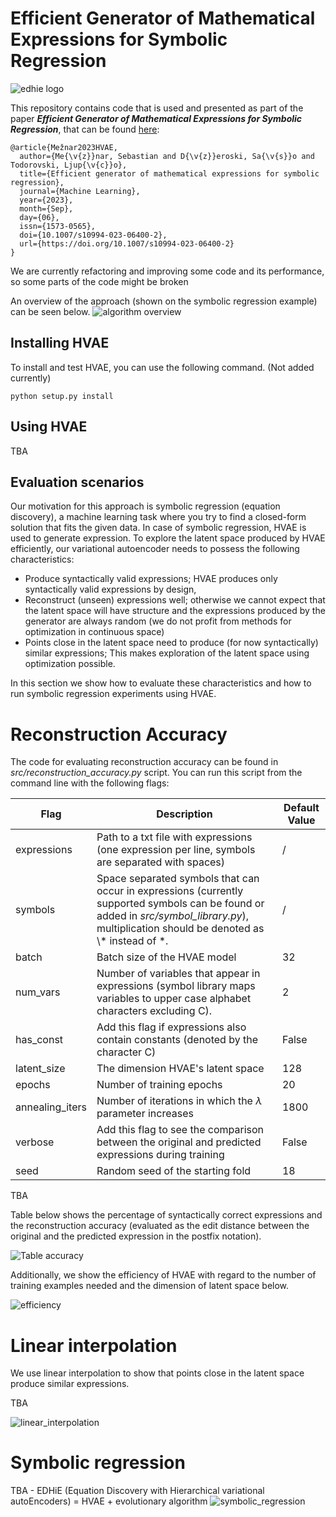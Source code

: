 # Efficient Generator of Mathematical Expressions for Symbolic Regression
![edhie logo](https://github.com/smeznar/HVAE/blob/master/images/edhie1.jpeg)

This repository contains code that is used and presented as part of the paper **_Efficient Generator of Mathematical Expressions for Symbolic Regression_**, that can be found [here](https://link.springer.com/article/10.1007/s10994-023-06400-2):

```
﻿@article{Mežnar2023HVAE,
  author={Me{\v{z}}nar, Sebastian and D{\v{z}}eroski, Sa{\v{s}}o and Todorovski, Ljup{\v{c}}o},
  title={Efficient generator of mathematical expressions for symbolic regression},
  journal={Machine Learning},
  year={2023},
  month={Sep},
  day={06},
  issn={1573-0565},
  doi={10.1007/s10994-023-06400-2},
  url={https://doi.org/10.1007/s10994-023-06400-2}
}
```


We are currently refactoring and improving some code and its performance, so some parts of the code might be broken

An overview of the approach (shown on the symbolic regression example) can be seen below.
![algorithm overview](https://github.com/smeznar/HVAE/blob/master/images/overview.png)

## Installing HVAE
To install and test HVAE, you can use the following command. (Not added currently) 
```
python setup.py install
```

## Using HVAE
TBA

## Evaluation scenarios
Our motivation for this approach is symbolic regression (equation discovery), a machine learning task where you try to find a closed-form solution that fits the given data.
In case of symbolic regression, HVAE is used to generate expression. To explore the latent space produced by HVAE efficiently, 
our variational autoencoder needs to possess the following characteristics:
- Produce syntactically valid expressions; HVAE produces only syntactically valid expressions by design,
- Reconstruct (unseen) expressions well; otherwise we cannot expect that the latent space will have structure and the expressions
produced by the generator are always random (we do not profit from methods for optimization in continuous space)
- Points close in the latent space need to produce (for now syntactically) similar expressions; This makes exploration of 
the latent space using optimization possible.

In this section we show how to evaluate these characteristics and how to run symbolic regression experiments using HVAE.

# Reconstruction Accuracy
The code for evaluating reconstruction accuracy can be found in *src/reconstruction_accuracy.py* script. You can run this script 
from the command line with the following flags:

| Flag            | Description                                                                                                                                                                                   | Default Value |
|-----------------|-----------------------------------------------------------------------------------------------------------------------------------------------------------------------------------------------|---------------|
| expressions     | Path to a txt file with expressions (one expression per line, symbols are separated with spaces)                                                                                              | /             |
| symbols         | Space separated symbols that can occur in expressions (currently supported symbols can be found or added in *src/symbol_library.py*), multiplication should be denoted as \\\* instead of \*. | /             |
| batch           | Batch size of the HVAE model                                                                                                                                                                  | 32            |
| num_vars        | Number of variables that appear in expressions (symbol library maps variables to upper case alphabet characters excluding C).                                                                 | 2             |
| has_const       | Add this flag if expressions also contain constants (denoted by the character C)                                                                                                              | False         |
| latent_size     | The dimension HVAE's latent space                                                                                                                                                             | 128           |
| epochs          | Number of training epochs                                                                                                                                                                     | 20            |
| annealing_iters | Number of iterations in which the $\lambda$ parameter increases                                                                                                                               | 1800          |
| verbose         | Add this flag to see the comparison between the original and predicted expressions during training                                                                                            | False         |
| seed            | Random seed of the starting fold                                                                                                                                                              | 18            |

TBA

Table below shows the percentage of syntactically correct expressions and the reconstruction accuracy (evaluated as the edit
distance between the original and the predicted expression in the postfix notation). 

![Table accuracy](https://github.com/smeznar/HVAE/blob/master/images/table_reconstruction.png)

Additionally, we show the efficiency of HVAE with regard to the number of training examples needed and the dimension of latent space below.

![efficiency](https://github.com/smeznar/HVAE/blob/master/images/efficiency.png)

# Linear interpolation
We use linear interpolation to show that points close in the latent space produce similar expressions.

TBA

![linear_interpolation](https://github.com/smeznar/HVAE/blob/master/images/li.png)

# Symbolic regression

TBA - EDHiE (Equation Discovery with Hierarchical variational autoEncoders) = HVAE + evolutionary algorithm
![symbolic_regression](https://github.com/smeznar/HVAE/blob/master/images/sr.png)
